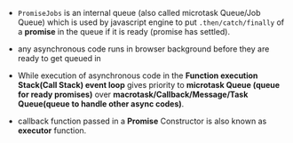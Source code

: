 - `PromiseJobs` is an internal queue (also called microtask Queue/Job Queue) which is used by javascript engine to put `.then/catch/finally` of a **promise** in the queue if it is ready (promise has settled).

- any asynchronous code runs in browser background before they are ready to get queued in

- While execution of asynchronous code in the **Function execution Stack(Call Stack) event loop** gives priority to **microtask Queue (queue for ready promises)** over **macrotask/Callback/Message/Task Queue(queue to handle other async codes)**.

- callback function passed in a **Promise** Constructor is also known as **executor** function.
